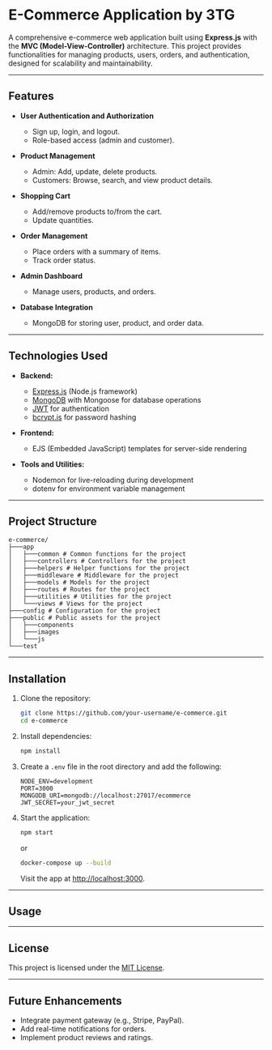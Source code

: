 # **E-Commerce Application by 3TG**

A comprehensive e-commerce web application built using **Express.js** with the **MVC (Model-View-Controller)** architecture. This project provides functionalities for managing products, users, orders, and authentication, designed for scalability and maintainability.

---

## **Features**

- **User Authentication and Authorization**
  - Sign up, login, and logout.
  - Role-based access (admin and customer).
  
- **Product Management**
  - Admin: Add, update, delete products.
  - Customers: Browse, search, and view product details.

- **Shopping Cart**
  - Add/remove products to/from the cart.
  - Update quantities.

- **Order Management**
  - Place orders with a summary of items.
  - Track order status.

- **Admin Dashboard**
  - Manage users, products, and orders.

- **Database Integration**
  - MongoDB for storing user, product, and order data.

---

## **Technologies Used**

- **Backend:**
  - [Express.js](https://expressjs.com/) (Node.js framework)
  - [MongoDB](https://www.mongodb.com/) with Mongoose for database operations
  - [JWT](https://jwt.io/) for authentication
  - [bcrypt.js](https://github.com/kelektiv/node.bcrypt.js) for password hashing

- **Frontend:**
  - EJS (Embedded JavaScript) templates for server-side rendering

- **Tools and Utilities:**
  - Nodemon for live-reloading during development
  - dotenv for environment variable management

---

## **Project Structure**

```plaintext
e-commerce/
├───app
│   ├───common # Common functions for the project
│   ├───controllers # Controllers for the project
│   ├───helpers # Helper functions for the project
│   ├───middleware # Middleware for the project
│   ├───models # Models for the project
│   ├───routes # Routes for the project
│   ├───utilities # Utilities for the project
│   └───views # Views for the project   
├───config # Configuration for the project
├───public # Public assets for the project
│   ├───components
│   ├───images
│   └───js
└───test
```

---

## **Installation**

1. Clone the repository:
   ```bash
   git clone https://github.com/your-username/e-commerce.git
   cd e-commerce
   ```

2. Install dependencies:
   ```bash
   npm install
   ```

3. Create a `.env` file in the root directory and add the following:
   ```plaintext
   NODE_ENV=development
   PORT=3000
   MONGODB_URI=mongodb://localhost:27017/ecommerce
   JWT_SECRET=your_jwt_secret
   ```

4. Start the application:
   ```bash
   npm start
   ```
   or
   ```bash
   docker-compose up --build
   ```
   Visit the app at [http://localhost:3000](http://localhost:3000).

---

## **Usage**

---

## **License**

This project is licensed under the [MIT License](LICENSE).

---

## **Future Enhancements**

- Integrate payment gateway (e.g., Stripe, PayPal).
- Add real-time notifications for orders.
- Implement product reviews and ratings.

